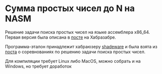 # Сумма простых чисел до N на NASM

Решение задачи поиска простых чисел на языке ассемблера x86_64. Первая версия была описана в [посте](http://habrahabr.ru/post/165397/) на Хабразабре.

Программа-эталон принадлежит хабраюзеру [shadeware](http://habrahabr.ru/users/shadeware/) и была взята из [поста](http://habrahabr.ru/post/164567/) о соревнованиях по решению задачи поиска простых чисел.

Для компиляции требует Linux либо MacOS, можно собрать и на Windows, но требует доработок
